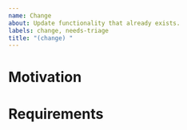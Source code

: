 ```yaml
---
name: Change
about: Update functionality that already exists.
labels: change, needs-triage
title: "(change) "
---
```


# Motivation
<!--
Give us information why do we need to change how it works.
-->

# Requirements
<!--
What this change is supposed to do?
-->
